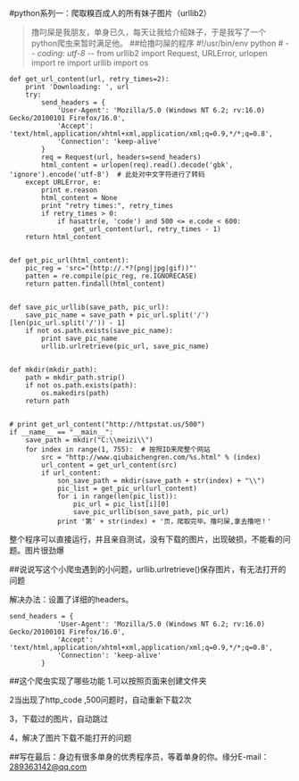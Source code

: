 #python系列一：爬取糗百成人的所有妹子图片（urllib2）
>撸叼屎是我朋友，单身已久，每天让我给介绍妹子，于是我写了一个python爬虫来暂时满足他。
##给撸叼屎的程序
	#!/usr/bin/env python
	# -*- coding: utf-8 -*-
	from urllib2 import Request, URLError, urlopen
	import re
	import urllib
	import os
	
	
	def get_url_content(url, retry_times=2):
	    print 'Downloading: ', url
	    try:
	        send_headers = {
	            'User-Agent': 'Mozilla/5.0 (Windows NT 6.2; rv:16.0) Gecko/20100101 Firefox/16.0',
	            'Accept': 'text/html,application/xhtml+xml,application/xml;q=0.9,*/*;q=0.8',
	            'Connection': 'keep-alive'
	        }
	        req = Request(url, headers=send_headers)
	        html_content = urlopen(req).read().decode('gbk', 'ignore').encode('utf-8')  # 此处对中文字符进行了转码
	    except URLError, e:
	        print e.reason
	        html_content = None
	        print "retry times:", retry_times
	        if retry_times > 0:
	            if hasattr(e, 'code') and 500 <= e.code < 600:
	                get_url_content(url, retry_times - 1)
	    return html_content
	
	
	def get_pic_url(html_content):
	    pic_reg = 'src="(http://.*?(png|jpg|gif))"'
	    patten = re.compile(pic_reg, re.IGNORECASE)
	    return patten.findall(html_content)
	
	
	def save_pic_urllib(save_path, pic_url):
	    save_pic_name = save_path + pic_url.split('/')[len(pic_url.split('/')) - 1]
	    if not os.path.exists(save_pic_name):
	        print save_pic_name
	        urllib.urlretrieve(pic_url, save_pic_name)
	
	
	def mkdir(mkdir_path):
	    path = mkdir_path.strip()
	    if not os.path.exists(path):
	        os.makedirs(path)
	    return path
	
	
	# print get_url_content("http://httpstat.us/500")
	if __name__ == "__main__":
	    save_path = mkdir("C:\\meizi\\")
	    for index in range(1, 755):  # 按照ID来爬整个网站
	        src = "http://www.qiubaichengren.com/%s.html" % (index)
	        url_content = get_url_content(src)
	        if url_content:
	            son_save_path = mkdir(save_path + str(index) + "\\")
	            pic_list = get_pic_url(url_content)
	            for i in range(len(pic_list)):
	                pic_url = pic_list[i][0]
	                save_pic_urllib(son_save_path, pic_url)
	            print '第' + str(index) + '页，爬取完毕。撸叼屎,拿去撸吧！'

整个程序可以直接运行，并且亲自测试，没有下载的图片，出现破损，不能看的问题。图片很劲爆

##说说写这个小爬虫遇到的小问题，urllib.urlretrieve()保存图片，有无法打开的问题

解决办法：设置了详细的headers。

	send_headers = {
	            'User-Agent': 'Mozilla/5.0 (Windows NT 6.2; rv:16.0) Gecko/20100101 Firefox/16.0',
	            'Accept': 'text/html,application/xhtml+xml,application/xml;q=0.9,*/*;q=0.8',
	            'Connection': 'keep-alive'
	        }

##这个爬虫实现了哪些功能
  1.可以按照页面来创建文件夹

  2当出现了http_code ,500问题时，自动重新下载2次

  3，下载过的图片，自动跳过
  
  4，解决了图片下载不能打开的问题


##写在最后：身边有很多单身的优秀程序员，等着单身的你。缘分E-mail：289363142@qq.com